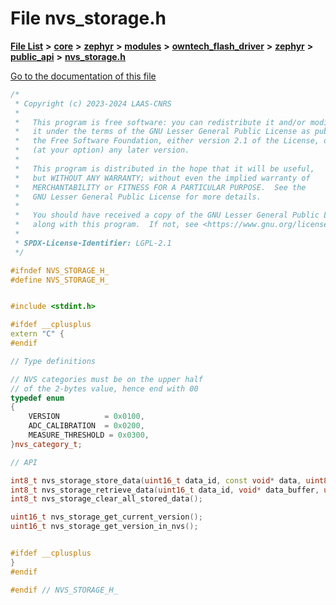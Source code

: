 

# File nvs\_storage.h

[**File List**](files.md) **>** [**core**](dir_771164b9325b04f1442f7a3ffa8ecb89.md) **>** [**zephyr**](dir_09002e7ce91f09aeb040dfd1861a47f4.md) **>** [**modules**](dir_6d0fb8ab814c517e7f155fb837e32f72.md) **>** [**owntech\_flash\_driver**](dir_47b8019f52d29447200a9fe029247d2f.md) **>** [**zephyr**](dir_b20d16dae1dc20106d56014478318b72.md) **>** [**public\_api**](dir_ce5a725b60c8953eacf539a6c77604d3.md) **>** [**nvs\_storage.h**](nvs__storage_8h.md)

[Go to the documentation of this file](nvs__storage_8h.md)


```C++
/*
 * Copyright (c) 2023-2024 LAAS-CNRS
 *
 *   This program is free software: you can redistribute it and/or modify
 *   it under the terms of the GNU Lesser General Public License as published by
 *   the Free Software Foundation, either version 2.1 of the License, or
 *   (at your option) any later version.
 *
 *   This program is distributed in the hope that it will be useful,
 *   but WITHOUT ANY WARRANTY; without even the implied warranty of
 *   MERCHANTABILITY or FITNESS FOR A PARTICULAR PURPOSE.  See the
 *   GNU Lesser General Public License for more details.
 *
 *   You should have received a copy of the GNU Lesser General Public License
 *   along with this program.  If not, see <https://www.gnu.org/licenses/>.
 *
 * SPDX-License-Identifier: LGPL-2.1
 */

#ifndef NVS_STORAGE_H_
#define NVS_STORAGE_H_


#include <stdint.h>

#ifdef __cplusplus
extern "C" {
#endif

// Type definitions

// NVS categories must be on the upper half
// of the 2-bytes value, hence end with 00
typedef enum
{
    VERSION          = 0x0100,
    ADC_CALIBRATION  = 0x0200,
    MEASURE_THRESHOLD = 0x0300,
}nvs_category_t;

// API

int8_t nvs_storage_store_data(uint16_t data_id, const void* data, uint8_t data_size);
int8_t nvs_storage_retrieve_data(uint16_t data_id, void* data_buffer, uint8_t data_buffer_size);
int8_t nvs_storage_clear_all_stored_data();

uint16_t nvs_storage_get_current_version();
uint16_t nvs_storage_get_version_in_nvs();


#ifdef __cplusplus
}
#endif

#endif // NVS_STORAGE_H_
```


